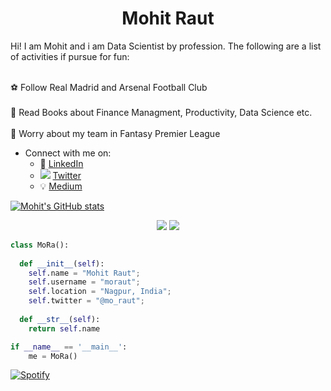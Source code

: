 <h1 align="center">
  <b>Mohit Raut</b>
</h1>

Hi! I am Mohit and i am Data Scientist by profession.
The following are a list of activities if pursue for fun:

<br>:soccer: Follow Real Madrid and Arsenal Football Club</br>
<br>:book: Read Books about Finance Managment, Productivity, Data Science etc.</br>
<br>:grimacing: Worry about my team in Fantasy Premier League</br>

- Connect with me on:
  - :office: [LinkedIn](https://www.linkedin.com/in/mohit-raut-20597348/)
  - <img src="https://img.icons8.com/ios-glyphs/30/000000/twitter--v1.png"/> [Twitter](https://twitter.com/mo_raut)
  - :bulb: [Medium](https://medium.com/@rautmohit08)

[![Mohit's GitHub stats](https://github-readme-stats.vercel.app/api?username=Moraut&count_private=true&show_icons=true&theme=radical&hide_rank=false)](https://github.com/Moraut/github-readme-stats)


<p>
<div align="center">
  <img src="https://img.shields.io/badge/-Python-98b982?style=for-the-badge&logo=python&logoColor=98b982&labelColor=282828">
  <img src="https://img.shields.io/badge/R-276DC3?style=for-the-badge&logo=r&logoColor=white">
</div>
</p>

```python
class MoRa():
    
  def __init__(self):
    self.name = "Mohit Raut";
    self.username = "moraut";
    self.location = "Nagpur, India";
    self.twitter = "@mo_raut";
  
  def __str__(self):
    return self.name

if __name__ == '__main__':
    me = MoRa()
```
[![Spotify](https://novatorem-dgb5nfpg8-moraut.vercel.app/api/spotify?background_color=0d1117&border_color=ffffff)](https://open.spotify.com/user/Mora)

